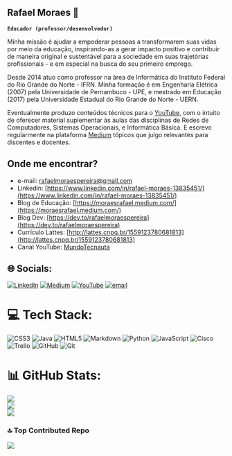 ## Rafael Moraes 👋

**`Educador (professor/desenvolvedor)`**

Minha missão é ajudar a empoderar pessoas a transformarem suas vidas por meio da educação, inspirando-as a gerar impacto positivo e contribuir de maneira original e sustentável para a sociedade em suas trajetórias profissionais - e em especial na busca do seu primeiro emprego.

Desde 2014 atuo como professor na área de Informática do Instituto Federal do Rio Grande do Norte - IFRN. Minha formação é em Engenharia Elétrica (2007) pela Universidade de Pernambuco - UPE, e mestrado em Educação (2017) pela Universidade Estadual do Rio Grande do Norte - UERN.

Eventualmente produzo conteúdos técnicos para o [YouTube](https://www.youtube.com/@mundotecnauta9847), com o intuito de oferecer material suplementar às aulas das disciplinas de Redes de Computadores, Sistemas Operacionais, e Informática Básica. E escrevo regularmente na plataforma [Medium](https://moraesrafael.medium.com/) tópicos que julgo relevantes para discentes e docentes.

## Onde me encontrar?
- e-mail: [rafaelmoraespereira@gmail.com](rafaelmoraespereira@gmail.com)
- Linkedin: [https://www.linkedin.com/in/rafael-moraes-13835451/](https://www.linkedin.com/in/rafael-moraes-13835451/)
- Blog de Educação: [https://moraesrafael.medium.com/](https://moraesrafael.medium.com/)
- Blog Dev: [https://dev.to/rafaelmoraespereira](https://dev.to/rafaelmoraespereira)
- Currículo Lattes: [http://lattes.cnpq.br/1559123780681813](http://lattes.cnpq.br/1559123780681813)
- Canal YouTube: [MundoTecnauta](https://www.youtube.com/@mundotecnauta9847)

## 🌐 Socials:
[![LinkedIn](https://img.shields.io/badge/LinkedIn-%230077B5.svg?logo=linkedin&logoColor=white)](https://linkedin.com/in/https://www.linkedin.com/in/rafael-moraes-13835451/) [![Medium](https://img.shields.io/badge/Medium-12100E?logo=medium&logoColor=white)](https://medium.com/@https://medium.com/@moraesrafael) [![YouTube](https://img.shields.io/badge/YouTube-%23FF0000.svg?logo=YouTube&logoColor=white)](https://youtube.com/@https://www.youtube.com/@mundotecnauta9847) [![email](https://img.shields.io/badge/Email-D14836?logo=gmail&logoColor=white)](mailto:rafael.moraes@ifrn.edu.br) 

# 💻 Tech Stack:
![CSS3](https://img.shields.io/badge/css3-%231572B6.svg?style=for-the-badge&logo=css3&logoColor=white) ![Java](https://img.shields.io/badge/java-%23ED8B00.svg?style=for-the-badge&logo=openjdk&logoColor=white) ![HTML5](https://img.shields.io/badge/html5-%23E34F26.svg?style=for-the-badge&logo=html5&logoColor=white) ![Markdown](https://img.shields.io/badge/markdown-%23000000.svg?style=for-the-badge&logo=markdown&logoColor=white) ![Python](https://img.shields.io/badge/python-3670A0?style=for-the-badge&logo=python&logoColor=ffdd54) ![JavaScript](https://img.shields.io/badge/javascript-%23323330.svg?style=for-the-badge&logo=javascript&logoColor=%23F7DF1E) ![Cisco](https://img.shields.io/badge/cisco-%23049fd9.svg?style=for-the-badge&logo=cisco&logoColor=black) ![Trello](https://img.shields.io/badge/Trello-%23026AA7.svg?style=for-the-badge&logo=Trello&logoColor=white) ![GitHub](https://img.shields.io/badge/github-%23121011.svg?style=for-the-badge&logo=github&logoColor=white) ![Git](https://img.shields.io/badge/git-%23F05033.svg?style=for-the-badge&logo=git&logoColor=white)

# 📊 GitHub Stats:
![](https://github-readme-stats.vercel.app/api?username=rafaelmoraespereira&theme=dark&hide_border=false&include_all_commits=false&count_private=false)<br/>
![](https://github-readme-streak-stats.herokuapp.com/?user=rafaelmoraespereira&theme=dark&hide_border=false)<br/>
![](https://github-readme-stats.vercel.app/api/top-langs/?username=rafaelmoraespereira&theme=dark&hide_border=false&include_all_commits=false&count_private=false&layout=compact)

### 🔝 Top Contributed Repo
![](https://github-contributor-stats.vercel.app/api?username=rafaelmoraespereira&limit=5&theme=dark&combine_all_yearly_contributions=true)

<!--
**rafaelmoraespereira/rafaelmoraespereira** is a ✨ _special_ ✨ repository because its `README.md` (this file) appears on your GitHub profile.

Here are some ideas to get you started:

- 🔭 I’m currently working on ...
- 🌱 I’m currently learning ...
- 👯 I’m looking to collaborate on ...
- 🤔 I’m looking for help with ...
- 💬 Ask me about ...
- 📫 How to reach me: ...
- 😄 Pronouns: ...
- ⚡ Fun fact: ...

https://youtu.be/9A8sQZDRn5o?si=_xvy2UcHrCVgo-3_
-->
